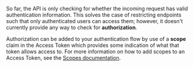 So far, the API is only checking for whether the incoming request has valid authentication information. This solves the case of restricting endpoints such that only authenticated users can access them; however, it doesn't currently provide any way to check for **authorization**.

Authorization can be added to your authentication flow by use of a **scope** claim in the Access Token which provides some indication of what that token allows access to. For more information on how to add scopes to an Access Token, see the <a href="/scopes" target="_blank" rel="noreferrer">Scopes documentation</a>.
